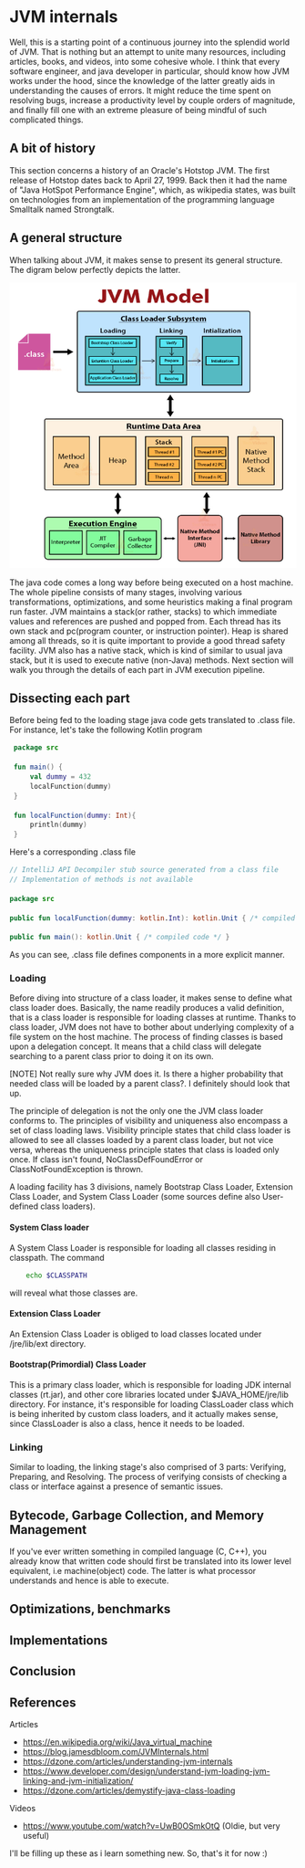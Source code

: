 # JVM internals

Well, this is a starting point of a continuous journey into the splendid world of JVM. That is nothing but an attempt to unite many resources, including articles,
books, and videos, into some cohesive whole. I think that every software engineer, and java developer in particular, 
should know how JVM works under the hood, since the knowledge of the latter greatly aids in understanding the causes of errors. 
It might reduce the time spent on resolving bugs, increase a productivity level by couple orders 
of magnitude, and finally fill one with an extreme pleasure of being mindful of such complicated things. 


## A bit of history
This section concerns a history of an Oracle's Hotstop JVM. The first release of Hotstop dates back to April 27, 1999. Back then it had the name of "Java HotSpot Performance Engine", which, as wikipedia states, was built on technologies from an implementation of the programming language Smalltalk named Strongtalk.

## A general structure
When talking about JVM, it makes sense to present its general structure. The digram below
perfectly depicts the latter.

<img src="assets/JVM-Model.jpg" width="650" height="500">

The java code comes a long way before being executed on a host machine. The whole 
pipeline consists of many stages, involving various transformations, optimizations, and some 
heuristics making a final program run faster. JVM maintains a stack(or rather, stacks)
to which immediate values and references are pushed and popped from. Each thread has its own
stack and pc(program counter, or instruction pointer). Heap is 
shared among all threads, so it is quite important to provide a good thread safety facility.
JVM also has a native stack, which is kind of similar to usual java stack, but it is 
used to execute native (non-Java) methods. Next section will walk you through
the details of each part in JVM execution pipeline.

## Dissecting each part
Before being fed to the loading stage java code gets translated to 
.class file. For instance, let's take the following Kotlin program

```kotlin
 package src

 fun main() {
     val dummy = 432
     localFunction(dummy)
 }

 fun localFunction(dummy: Int){
     println(dummy)
 }

```
Here's a corresponding .class file

```kotlin
// IntelliJ API Decompiler stub source generated from a class file
// Implementation of methods is not available

package src

public fun localFunction(dummy: kotlin.Int): kotlin.Unit { /* compiled code */ }

public fun main(): kotlin.Unit { /* compiled code */ }

```

As you can see, .class file defines components in a more explicit manner.


### Loading
Before diving into structure of a class loader, it makes sense to 
define what class loader does. Basically, the name readily produces a valid
definition, that is a class loader is responsible for loading classes at runtime.
Thanks to class loader, JVM does not have to bother about underlying complexity 
of a file system on the host machine. The process of finding classes is based upon a delegation concept.
It means that a child class will delegate searching to a parent class prior
 to doing it on its own. <br>

[NOTE] Not really sure why JVM does it. Is there a higher probability
that needed class will be loaded by a parent class?. I definitely should look that up. 

The principle of delegation is not the only one the JVM class loader conforms to.
The principles of visibility and uniqueness also encompass a set of 
class loading laws. Visibility principle states that child class loader is allowed to see 
all classes loaded by a parent class loader, but not vice versa, whereas the uniqueness
principle states that class is loaded only once. If class isn't found, NoClassDefFoundError or ClassNotFoundException is 
thrown. <br>

A loading facility has 3 divisions, namely Bootstrap Class Loader, Extension Class Loader, and 
System Class Loader (some sources define also User-defined class loaders). 

#### System Class loader
A System Class Loader is responsible for loading all classes residing in classpath.
The command
```bash
    echo $CLASSPATH
```
will reveal what those classes are. 

#### Extension Class Loader
An Extension Class Loader is obliged to load classes located under 
/jre/lib/ext directory. 

#### Bootstrap(Primordial) Class Loader
This is a primary class loader, which is responsible for loading 
JDK internal classes (rt.jar), and other core libraries located under
$JAVA_HOME/jre/lib directory. For instance, it's responsible for loading 
ClassLoader class which is being inherited by custom class loaders, and it actually
makes sense, since ClassLoader is also a class, hence it needs to be loaded. 

### Linking
Similar to loading, the linking stage's also comprised of 3 parts: Verifying, Preparing, and Resolving.
The process of verifying consists of checking a class or interface against
a presence of semantic issues.

## Bytecode, Garbage Collection, and Memory Management
If you've ever written something in compiled language (C, C++), you already know that written code should first be translated into its 
lower level equivalent, i.e machine(object) code. The latter is what processor understands and hence is able to execute. 

## Optimizations, benchmarks

## Implementations

## Conclusion

## References

Articles
- https://en.wikipedia.org/wiki/Java_virtual_machine
- https://blog.jamesdbloom.com/JVMInternals.html
- https://dzone.com/articles/understanding-jvm-internals
- https://www.developer.com/design/understand-jvm-loading-jvm-linking-and-jvm-initialization/
- https://dzone.com/articles/demystify-java-class-loading

Videos
- https://www.youtube.com/watch?v=UwB0OSmkOtQ (Oldie, but very useful)


I'll be filling up these as i learn something new. So, that's it for now :)
